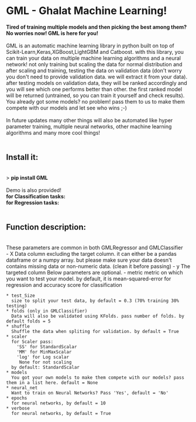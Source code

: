 <h1>GML - Ghalat Machine Learning!</h1>

<b>Tired of training multiple models and then picking the best among them? No worries now! GML is here for you!</b>
<br>
<br>
GML is an automatic machine learning library in python built on top of Scikit-Learn,Keras,XGBoost,LightGBM and Catboost. with this library, you can train your data on multiple machine learning algorithms and a neural network! not only training but scaling the data for normal distribution and after scaling and training, testing the data on validation data (don't worry you don't need to provide validation data. we will extract it from your data). after testing models on validation data, they will be ranked accordingly and you will see which one performs better than other. the first ranked model will be returned (untrained, so you can train it yourself and check results). You already got some models? no problem! pass them to us to make them compete with our models and let see who wins ;-)<br>
  <br>
In future updates many other things will also be automated like hyper parameter training, multiple neural networks, other machine learning algorithms and many more cool things!
<br>
<br>
<h2>Install it: </h2> <br>
> <b>pip install GML</b>
<br>
<br>
Demo is also provided! <b> <br>
  for Classification tasks: <br>
  for Regression tasks: <br></b>
<br>
<h2>Function description:</h2><br>
These parameters are common in both GMLRegressor and GMLClassifier<br>
    - X 
      Data column excluding the target column. it can either be a pandas dataframe or a numpy array. but please make sure your data doesn't contains missing data or non-numeric data. (clean it before passing)
    - y 
      The targeted column
  Below parameters are optional.
    - metric
      metric on which you want to test your model. by default, it is mean-squared-error for regression and accuracy score for classification
    
    * test_Size 
      size to split your test data, by default = 0.3 (70% training 30% testing)
    * folds (only in GMLClassifier)
      Data will also be validated using KFolds. pass number of folds. by default folds = 5
    * shuffle
      Shuffle the data when spliting for validation. by default = True
    * scaler
      for Scaler pass:  
        'SS' for StandardScalar
        'MM' for MinMaxScalar
        'log' for Log scalar
         None for not scaling
      by default: StandardScalar
    * models
      You got your own models to make them compete with our models? pass them in a list here. default = None
    * neural_net
      Want to train on Neural Networks? Pass 'Yes', default = 'No'
    * epochs
      for neural networks, by default = 10 
    * verbose
      for neural networks, by default = True
